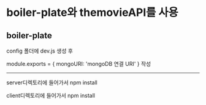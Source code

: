 # boiler-plate와 themovieAPI를 사용
## boiler-plate
config 폴더에 dev.js 생성 후

module.exports = { mongoURI: 'mongoDB 연결 URI' } 작성

***

server디렉토리에 들어가서 npm install

client디렉토리에 들어가서 npm install